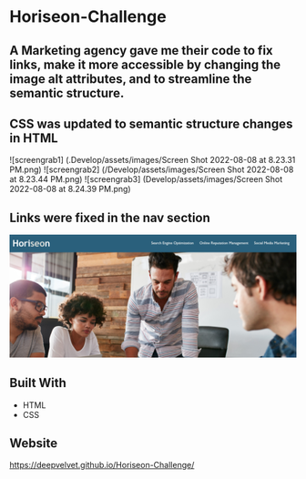 # Horiseon-Challenge

## A Marketing agency gave me their code to fix links, make it more accessible by changing the image alt attributes, and to streamline the semantic structure.

## CSS was updated to semantic structure changes in HTML

![screengrab1] (.Develop/assets/images/Screen Shot 2022-08-08 at 8.23.31 PM.png)
![screengrab2] (/Develop/assets/images/Screen Shot 2022-08-08 at 8.23.44 PM.png)
![screengrab3] (Develop/assets/images/Screen Shot 2022-08-08 at 8.24.39 PM.png)

## Links were fixed in the nav section

![screengrab4](Develop/assets/images/mainpage.jpg)


## Built With
* HTML
* CSS

## Website
https://deepvelvet.github.io/Horiseon-Challenge/